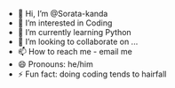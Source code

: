 - 👋 Hi, I’m @Sorata-kanda
- 👀 I’m interested in Coding
- 🌱 I’m currently learning Python
- 💞️ I’m looking to collaborate on ...
- 📫 How to reach me - email me
- 😄 Pronouns: he/him
- ⚡ Fun fact: doing coding tends to hairfall

<!---
Sorata-kanda/Sorata-kanda is a ✨ special ✨ repository because its `README.md` (this file) appears on your GitHub profile.
You can click the Preview link to take a look at your changes.
--->
